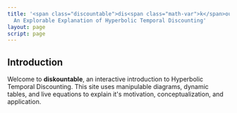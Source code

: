```yaml
---
title: '<span class="discountable">dis<span class="math-var">k</span>ountable</span>:
  An Explorable Explanation of Hyperbolic Temporal Discounting'
layout: page
script: page
---
```


## Introduction

Welcome to **dis<span class="math-var">k</span>ountable**, an
interactive introduction to Hyperbolic Temporal Discounting. This site uses manipulable diagrams,
dynamic tables, and live equations to explain it's motivation, conceptualization, and application.

<htd-calculation></htd-calculation>

<htd-calculation numeric interactive></htd-calculation>
